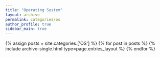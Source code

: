 ```yaml
---
title: "Operating System"
layout: archive
permalink: categories/os
author_profile: true
sidebar_main: true
---
```


{% assign posts = site.categories.['OS'] %}
{% for post in posts %} {% include archive-single.html type=page.entries_layout %} {% endfor %}

